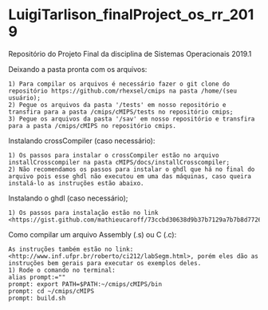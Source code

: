 # LuigiTarlison_finalProject_os_rr_2019
Repositório do Projeto Final da disciplina de Sistemas Operacionais 2019.1

Deixando a pasta pronta com os arquivos:

	1) Para compilar os arquivos é necessário fazer o git clone do repositório https://github.com/rhexsel/cmips na pasta /home/(seu usuário);		
    2) Pegue os arquivos da pasta '/tests' em nosso repositório e transfira para a pasta /cmips/cMIPS/tests no repositório cmips;
    3) Pegue os arquivos da pasta '/sav' em nosso repositório e transfira para a pasta /cmips/cMIPS no repositório cmips.

Instalando crossCompiler (caso necessário):

    1) Os passos para instalar o crossCompiler estão no arquivo installCrosscompiler na pasta cMIPS/docs/installCrosscompiler;
    2) Não recomendamos os passos para instalar o ghdl que há no final do arquivo pois esse ghdl não executou em uma das máquinas, caso queira instalá-lo as instruções estão abaixo. 

Instalando o ghdl (caso necessário);

	1) Os passos para instalação estão no link <https://gist.github.com/mathieucaroff/73ccbd30638d9b37b7129a7b7b8d7726>;

Como compilar um arquivo Assembly (.s) ou C (.c):

	As instruções também estão no link: <http://www.inf.ufpr.br/roberto/ci212/labSegm.html>, porém eles dão as instruções bem gerais para executar os exemplos deles.
	1) Rode o comando no terminal:
	alias prompt:=""
	prompt: export PATH=$PATH:~/cmips/cMIPS/bin
	prompt: cd ~/cmips/cMIPS
	prompt: build.sh
